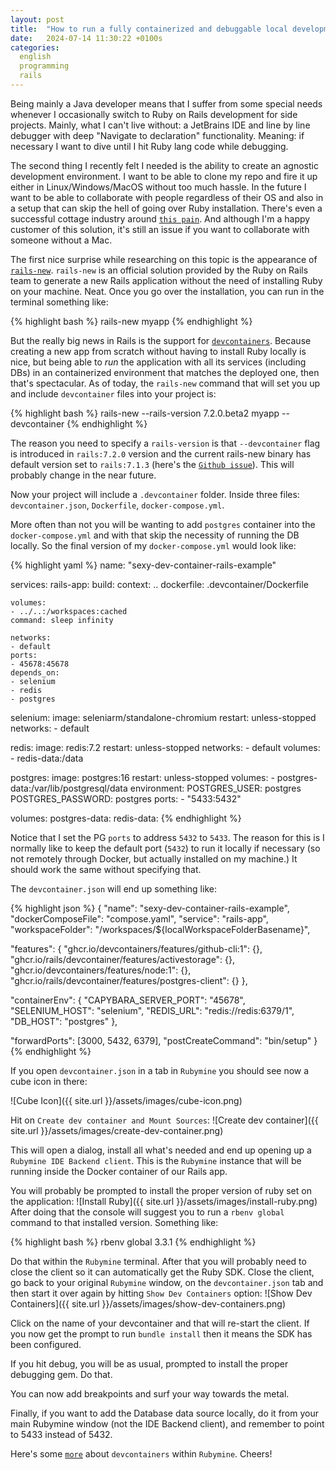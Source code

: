 ```yaml
---
layout: post
title:  "How to run a fully containerized and debuggable local development environment in Rubymine"
date:   2024-07-14 11:30:22 +0100s
categories: 
  english
  programming
  rails
---
```


Being mainly a Java developer means that I suffer from some special needs whenever I occasionally switch to Ruby on Rails development for side projects. Mainly, what I can't live without: a JetBrains IDE and line by line debugger with deep "Navigate to declaration" functionality. Meaning: if necessary I want to dive until I hit Ruby lang code while debugging.

The second thing I recently felt I needed is the ability to create an agnostic development environment. I want to be able to clone my repo and fire it up either in Linux/Windows/MacOS without too much hassle. In the future I want to be able to collaborate with people regardless of their OS and also in a setup that can skip the hell of going over Ruby installation. There's even a successful cottage industry around [`this pain`][rom]. And although I'm a happy customer of this solution, it's still an issue if you want to collaborate with someone without a Mac.

The first nice surprise while researching on this topic is the appearance of [`rails-new`][rails-new]. `rails-new` is an official solution provided by the Ruby on Rails team to generate a new Rails application without the need of installing Ruby on your machine. Neat. Once you go over the installation, you can run in the terminal something like:

{% highlight bash %}
rails-new myapp
{% endhighlight %}

But the really big news in Rails is the support for [`devcontainers`][devcontainer]. Because creating a new app from scratch without having to install Ruby locally is nice, but being able to *run* the application with all its services (including DBs) in an containerized environment that matches the deployed one, then that's spectacular. As of today, the `rails-new` command that will set you up and include `devcontainer` files into your project is:

{% highlight bash %}
rails-new --rails-version 7.2.0.beta2 myapp --devcontainer
{% endhighlight %}

The reason you need to specify a `rails-version` is that `--devcontainer` flag is introduced in `rails:7.2.0` version and the current rails-new binary has default version set to `rails:7.1.3` (here's the [`Github issue`][rails-new github issue]). This will probably change in the near future.

Now your project will include a `.devcontainer` folder. Inside three files: `devcontainer.json`, `Dockerfile`, `docker-compose.yml`.

More often than not you will be wanting to add `postgres` container into the `docker-compose.yml` and with that skip the necessity of running the DB locally. So the final version of my `docker-compose.yml` would look like:

{% highlight yaml %}
name: "sexy-dev-container-rails-example"

services:
  rails-app:
    build:
      context: ..
      dockerfile: .devcontainer/Dockerfile

    volumes:
    - ../..:/workspaces:cached
    command: sleep infinity

    networks:
    - default
    ports:
    - 45678:45678
    depends_on:
    - selenium
    - redis
    - postgres

  selenium:
    image: seleniarm/standalone-chromium
    restart: unless-stopped
    networks:
    - default

  redis:
    image: redis:7.2
    restart: unless-stopped
    networks:
    - default
    volumes:
    - redis-data:/data

  postgres:
    image: postgres:16
    restart: unless-stopped
    volumes:
      - postgres-data:/var/lib/postgresql/data
    environment:
      POSTGRES_USER: postgres
      POSTGRES_PASSWORD: postgres
    ports:
      - "5433:5432"

volumes:
  postgres-data:
  redis-data:
{% endhighlight %}

Notice that I set the PG `ports` to address `5432` to `5433`. The reason for this is I normally like to keep the default port (`5432`) to run it locally if necessary (so not remotely through Docker, but actually installed on my machine.) It should work the same without specifying that.

The `devcontainer.json` will end up something like: 

{% highlight json %}
{
  "name": "sexy-dev-container-rails-example",
  "dockerComposeFile": "compose.yaml",
  "service": "rails-app",
  "workspaceFolder": "/workspaces/${localWorkspaceFolderBasename}",

  "features": {
    "ghcr.io/devcontainers/features/github-cli:1": {},
    "ghcr.io/rails/devcontainer/features/activestorage": {},
    "ghcr.io/devcontainers/features/node:1": {},
    "ghcr.io/rails/devcontainer/features/postgres-client": {}
  },

  "containerEnv": {
    "CAPYBARA_SERVER_PORT": "45678",
    "SELENIUM_HOST": "selenium",
    "REDIS_URL": "redis://redis:6379/1",
    "DB_HOST": "postgres"
  },

  "forwardPorts": [3000, 5432, 6379],
  "postCreateCommand": "bin/setup"
}
{% endhighlight %}

If you open `devcontainer.json` in a tab in `Rubymine` you should see now a cube icon in there:

![Cube Icon]({{ site.url }}/assets/images/cube-icon.png)

Hit on `Create dev container and Mount Sources`:
![Create dev container]({{ site.url }}/assets/images/create-dev-container.png)

This will open a dialog, install all what's needed and end up opening up a `Rubymine IDE Backend client`. This is the `Rubymine` instance that will be running inside the Docker container of our Rails app.

You will probably be prompted to install the proper version of ruby set on the application:
![Install Ruby]({{ site.url }}/assets/images/install-ruby.png)
After doing that the console will suggest you to run a `rbenv global` command to that installed version. Something like: 

{% highlight bash %}
rbenv global 3.3.1
{% endhighlight %}

Do that within the `Rubymine` terminal. After that you will probably need to close the client so it can automatically get the Ruby SDK. Close the client, go back to your original `Rubymine` window, on the `devcontainer.json` tab and then start it over again by hitting `Show Dev Containers` option:
![Show Dev Containers]({{ site.url }}/assets/images/show-dev-containers.png)

Click on the name of your devcontainer and that will re-start the client. If you now get the prompt to run `bundle install` then it means the SDK has been configured.

If you hit debug, you will be as usual, prompted to install the proper debugging gem. Do that.

You can now add breakpoints and surf your way towards the metal.

Finally, if you want to add the Database data source locally, do it from your main Rubymine window (not the IDE Backend client), and remember to point to 5433 instead of 5432. 

Here's some [`more`][devcontainers-in-rubymine] about `devcontainers` within `Rubymine`. Cheers!

[rom]: https://www.rubyonmac.dev/
[rails-new]: https://github.com/rails/rails-new
[devcontainer]: https://containers.dev/
[rails-new github issue]: https://github.com/rails/rails-new/issues/20
[devcontainers-in-rubymine]: https://www.jetbrains.com/help/ruby/connect-to-devcontainer.html